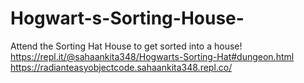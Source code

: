 # Hogwart-s-Sorting-House-
Attend the Sorting Hat House to get sorted into a house!
https://repl.it/@sahaankita348/Hogwarts-Sorting-Hat#dungeon.html
https://radianteasyobjectcode.sahaankita348.repl.co/
